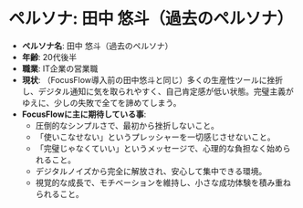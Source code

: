# ペルソナ: 田中 悠斗（過去のペルソナ）

- **ペルソナ名**: 田中 悠斗（過去のペルソナ）
- **年齢**: 20代後半
- **職業**: IT企業の営業職
- **現状**: （FocusFlow導入前の田中悠斗と同じ）多くの生産性ツールに挫折し、デジタル通知に気を取られやすく、自己肯定感が低い状態。完璧主義がゆえに、少しの失敗で全てを諦めてしまう。
- **FocusFlowに主に期待している事**:
  - 圧倒的なシンプルさで、最初から挫折しないこと。
  - 「使いこなせない」というプレッシャーを一切感じさせないこと。
  - 「完璧じゃなくていい」というメッセージで、心理的な負担なく始められること。
  - デジタルノイズから完全に解放され、安心して集中できる環境。
  - 視覚的な成長で、モチベーションを維持し、小さな成功体験を積み重ねられること。
